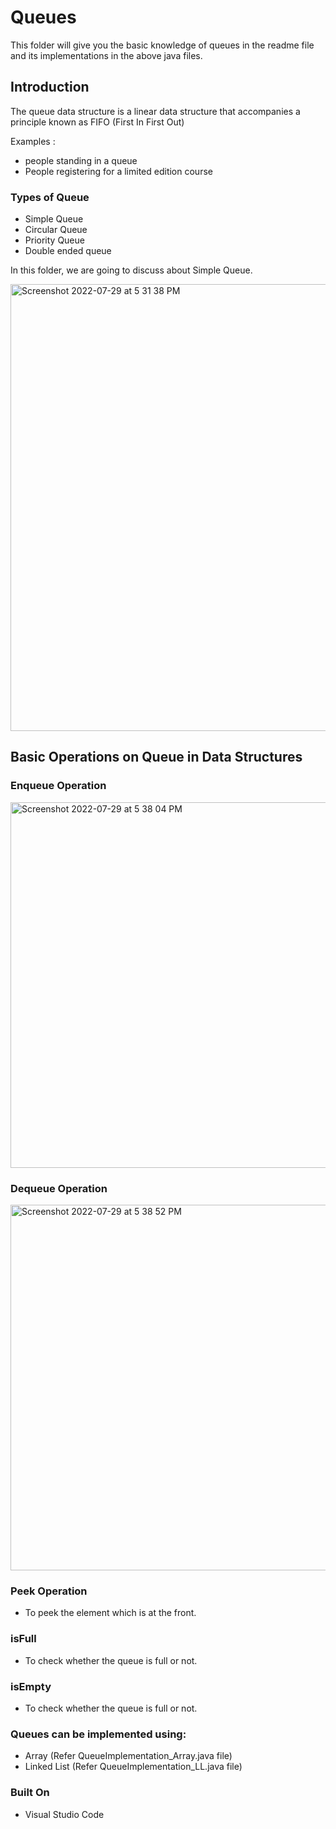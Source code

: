 # Queues

This folder will give you the basic knowledge of queues in the readme file and its implementations in the above java files.

## Introduction
The queue data structure is a linear data structure that accompanies a principle known as FIFO (First In First Out)

Examples : 

- people standing in a queue
- People registering for a limited edition course

### Types of Queue
- Simple Queue
- Circular Queue
- Priority Queue
- Double ended queue

In this folder, we are going to discuss about Simple Queue.

<img width="715" alt="Screenshot 2022-07-29 at 5 31 38 PM" src="https://user-images.githubusercontent.com/64159652/181754320-72d20dd7-127b-452f-877b-aa627cc0ad10.png">

## Basic Operations on Queue in Data Structures

### Enqueue Operation

<img width="585" alt="Screenshot 2022-07-29 at 5 38 04 PM" src="https://user-images.githubusercontent.com/64159652/181755288-81e6781a-16b5-433e-97b2-a1c0429215a9.png">

### Dequeue Operation

<img width="585" alt="Screenshot 2022-07-29 at 5 38 52 PM" src="https://user-images.githubusercontent.com/64159652/181755391-0c413794-7517-4426-bece-4ee7d06b1af3.png">


### Peek Operation
- To peek the element which is at the front.
### isFull
- To check whether the queue is full or not.

### isEmpty
- To check whether the queue is full or not.


### Queues can be implemented using:
- Array (Refer QueueImplementation_Array.java file)
- Linked List (Refer QueueImplementation_LL.java file)

### Built On
-  Visual Studio Code
